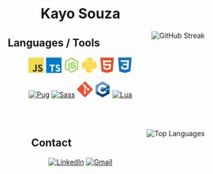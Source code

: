 <div align="center">

# Kayo Souza

</div>

<a href="https://git.io/streak-stats"><img align="right" alt="GitHub Streak" src="https://github-readme-streak-stats.herokuapp.com?user=Alphka&theme=onedark&border_radius=5&date_format=M%20j%5B%2C%20Y%5D"></a>

<div align="center">

<h2 style="word-wrap: no-break">Languages / Tools</h2>

<img height="32" width="32" alt="JavaScript" title="JavaScript" src="https://raw.githubusercontent.com/devicons/devicon/master/icons/javascript/javascript-original.svg">
<a href="https://www.typescriptlang.org/"><img height="32" width="32" alt="TypeScript" title="TypeScript" src="https://raw.githubusercontent.com/devicons/devicon/master/icons/typescript/typescript-original.svg"></a>
<a href="https://nodejs.org/en/"><img height="32" width="32" alt="Node.js" title="Node.js" src="https://raw.githubusercontent.com/devicons/devicon/master/icons/nodejs/nodejs-plain.svg"></a>
<a href="https://www.python.org/"><img height="32" width="32" alt="Python" title="Python" src="https://raw.githubusercontent.com/devicons/devicon/master/icons/python/python-plain.svg"></a>
<img height="32" width="32" alt="HTML" title="HTML" src="https://raw.githubusercontent.com/devicons/devicon/master/icons/html5/html5-plain.svg"></a>
<img height="32" width="32" alt="CSS" title="CSS" src="https://raw.githubusercontent.com/devicons/devicon/master/icons/css3/css3-plain.svg">

<br>

<a href="https://pugjs.org/"><img height="32" width="32" alt="Pug" title="Pug" src="https://skillicons.dev/icons?i=pug"></a>
<a href="https://sass-lang.com/"><img height="32" width="32" alt="Sass" title="Sass" src="https://skillicons.dev/icons?i=sass"></a>
<img height="32" width="32" alt="Git" title="Git" src="https://raw.githubusercontent.com/devicons/devicon/master/icons/git/git-plain.svg">
<a href="https://cplusplus.com/"><img height="32" width="32" alt="C++" title="C++" src="https://raw.githubusercontent.com/devicons/devicon/master/icons/cplusplus/cplusplus-original.svg"></a>
<a href="https://www.lua.org/"><img height="32" width="32" alt="Lua" title="Lua" src="https://upload.wikimedia.org/wikipedia/commons/c/cf/Lua-Logo.svg"></a>

</div>

<br>
<br>

<a href="https://github.com/anuraghazra/github-readme-stats"><img align="right" alt="Top Languages" src="https://github-readme-stats.vercel.app/api/top-langs/?username=Alphka&layout=compact&card_width=445&langs_count=10&theme=onedark&&border_radius=5&hide=procfile&exclude_repo=Brainly-Enhancer"></a>

<div align="center">

## Contact

<a href="https://www.linkedin.com/in/kayosouza"><img alt="LinkedIn" src="https://img.shields.io/badge/LinkedIn-0077B5?style=for-the-badge&logo=linkedin&logoColor=white"></a>
<a href="mailto:kayo.felipe.souza2014@gmail.com"><img alt="Gmail" src="https://img.shields.io/badge/Gmail-333?style=for-the-badge&logo=gmail&logoColor=white"></a>

</div>
